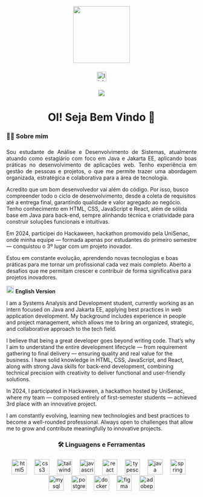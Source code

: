 <div align="center">
  <img height="150" src="https://user-images.githubusercontent.com/74038190/229223156-0cbdaba9-3128-4d8e-8719-b6b4cf741b67.gif"  />
</div>

###

<div align="center">
  <a href="https://www.linkedin.com/in/devtaciomachado/" target="_blank">
    <img src="https://img.shields.io/static/v1?message=LinkedIn&logo=linkedin&label=&color=0077B5&logoColor=white&labelColor=&style=for-the-badge" height="25" alt="linkedin logo"  />
  </a>
</div>

###

<div align="center">
  <img src="https://visitor-badge.laobi.icu/badge?page_id=devtatomachado.devtatomachado&"  />
</div>

###

<h1 align="center">OI! Seja Bem Vindo 👋</h1>

###

<h3 align="left">👩‍💻 Sobre mim</h3>

###

<p align="justify">Sou estudante de Análise e Desenvolvimento de Sistemas, atualmente atuando como estagiário com foco em Java e Jakarta EE, aplicando boas práticas no desenvolvimento de aplicações web. Tenho experiência em gestão de pessoas e projetos, o que me permite trazer uma abordagem organizada, estratégica e colaborativa para a área de tecnologia.

Acredito que um bom desenvolvedor vai além do código. Por isso, busco compreender todo o ciclo de desenvolvimento, desde a coleta de requisitos até a entrega final, garantindo qualidade e valor agregado ao negócio. Tenho conhecimento em HTML, CSS, JavaScript e React, além de sólida base em Java para back-end, sempre alinhando técnica e criatividade para construir soluções funcionais e intuitivas.

Em 2024, participei do Hackaween, hackathon promovido pela UniSenac, onde minha equipe — formada apenas por estudantes do primeiro semestre — conquistou o 3º lugar com um projeto inovador.

Estou em constante evolução, aprendendo novas tecnologias e boas práticas para me tornar um profissional cada vez mais completo. Aberto a desafios que me permitam crescer e contribuir de forma significativa para projetos inovadores.</p>

<p>
  <img width="20" height="20" src="https://upload.wikimedia.org/wikipedia/commons/thumb/a/a4/Flag_of_the_United_States.svg/2560px-Flag_of_the_United_States.svg.png">
  <b>English Version</b>
</p>

<p>
I am a Systems Analysis and Development student, currently working as an intern focused on Java and Jakarta EE, applying best practices in web application development. My background includes experience in people and project management, which allows me to bring an organized, strategic, and collaborative approach to the tech field.

I believe that being a great developer goes beyond writing code. That’s why I aim to understand the entire development lifecycle — from requirement gathering to final delivery — ensuring quality and real value for the business. I have solid knowledge in HTML, CSS, JavaScript, and React, along with strong Java skills for back-end development, combining technical precision with creativity to deliver functional and user-friendly solutions.

In 2024, I participated in Hackaween, a hackathon hosted by UniSenac, where my team — composed entirely of first-semester students — achieved 3rd place with an innovative project.

I am constantly evolving, learning new technologies and best practices to become a well-rounded professional. Always open to challenges that allow me to grow and contribute meaningfully to innovative projects.
</p>


<h3 align="center">🛠 Linguagens e Ferramentas</h3>

###

<div align="center" margin="20">
  <img src="https://cdn.jsdelivr.net/gh/devicons/devicon/icons/html5/html5-original.svg" height="40" alt="html5 logo"  />
  <img width="12" />
  <img src="https://cdn.jsdelivr.net/gh/devicons/devicon/icons/css3/css3-original.svg" height="40" alt="css3 logo"  />
  <img width="12" />
  <img src="https://cdn.jsdelivr.net/gh/devicons/devicon/icons/tailwindcss/tailwindcss-original-wordmark.svg" height="40" alt="tailwindcss logo"  />
  <img width="12" />
  <img src="https://cdn.jsdelivr.net/gh/devicons/devicon/icons/javascript/javascript-original.svg" height="40" alt="javascript logo"  />
  <img width="12" />
  <img src="https://cdn.jsdelivr.net/gh/devicons/devicon/icons/react/react-original.svg" height="40" alt="react logo"  />
  <img width="12" />
  <img src="https://cdn.jsdelivr.net/gh/devicons/devicon/icons/typescript/typescript-original.svg" height="40" alt="typescript logo"  />
  <img width="12" />
  <img src="https://cdn.jsdelivr.net/gh/devicons/devicon/icons/java/java-original.svg" height="40" alt="java logo"  />
  <img width="12" />
  <img src="https://cdn.jsdelivr.net/gh/devicons/devicon/icons/spring/spring-original.svg" height="40" alt="spring logo"  />
  <img width="12" />
  <img src="https://cdn.jsdelivr.net/gh/devicons/devicon/icons/mysql/mysql-original.svg" height="40" alt="mysql logo"  />
  <img width="12" />
  <img src="https://cdn.jsdelivr.net/gh/devicons/devicon/icons/postgresql/postgresql-original.svg" height="40" alt="postgresql logo"  />
  <img width="12" />
  <img src="https://cdn.jsdelivr.net/gh/devicons/devicon/icons/docker/docker-original.svg" height="40" alt="docker logo"  />
  <img width="12" />
  <img src="https://cdn.jsdelivr.net/gh/devicons/devicon/icons/figma/figma-original.svg" height="40" alt="figma logo"  />
  <img width="12" />
  <img src="https://skillicons.dev/icons?i=ps" height="40" alt="adobephotoshop logo"  />
</div>
<br>
<br>


